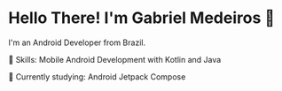 # Hello There! I'm Gabriel Medeiros 👋 
  I'm an Android Developer from Brazil.

:rocket: Skills: Mobile Android Development with Kotlin and Java

:memo: Currently studying: Android Jetpack Compose

<!---
gabriewmedeiros/gabriewmedeiros is a ✨ special ✨ repository because its `README.md` (this file) appears on your GitHub profile.
You can click the Preview link to take a look at your changes.
--->
 
